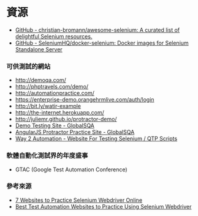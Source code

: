 # 資源

* [GitHub - christian-bromann/awesome-selenium: A curated list of delightful Selenium resources.](https://github.com/christian-bromann/awesome-selenium)
* [GitHub - SeleniumHQ/docker-selenium: Docker images for Selenium Standalone Server](https://github.com/SeleniumHQ/docker-selenium)

### 可供測試的網站

* <http://demoqa.com/>
* <http://phptravels.com/demo/>
* <http://automationpractice.com/>
* <https://enterprise-demo.orangehrmlive.com/auth/login>
* <http://bit.ly/watir-example>
* <http://the-internet.herokuapp.com/>
* <http://juliemr.github.io/protractor-demo/>
* [Demo Testing Site - GlobalSQA](http://www.globalsqa.com/demo-site/)
* [AngularJS Protractor Practice Site - GlobalSQA](http://www.globalsqa.com/angularjs-protractor-practice-site/)
* [Way 2 Automation - Website For Testing Selenium / QTP Scripts](http://www.way2automation.com/demo.html)

<!--搜尋 Demo website to practice-->

### 軟體自動化測試界的年度盛事

* GTAC (Google Test Automation Conference)

### 參考來源

* [7 Websites to Practice Selenium Webdriver Online](http://www.techbeamers.com/websites-to-practice-selenium-webdriver-online/)
* [Best Test Automation Websites to Practice Using Selenium Webdriver](https://www.ultimateqa.com/best-test-automation-websites-to-practice-using-selenium-webdriver/)
